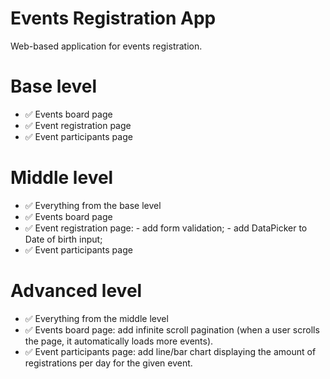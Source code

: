 # Events Registration App

Web-based application for events registration.

# Base level

- ✅ Events board page
- ✅ Event registration page
- ✅ Event participants page

# Middle level

- ✅ Everything from the base level
- ✅ Events board page
- ✅ Event registration page: - add form validation; - add DataPicker to Date of birth input;
- ✅ Event participants page

# Advanced level

- ✅ Everything from the middle level
- ✅ Events board page: add infinite scroll pagination (when a user scrolls the page, it
  automatically loads more events).
- ✅ Event participants page: add line/bar chart displaying the amount of registrations per day for the given event.
